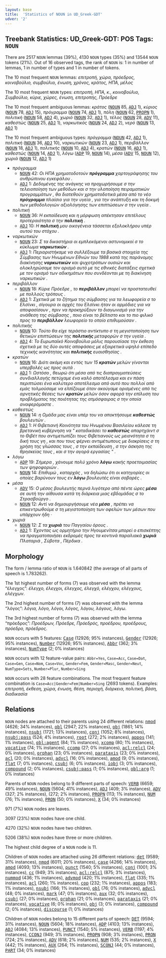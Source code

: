 ```yaml
---
layout: base
title:  'Statistics of NOUN in UD_Greek-GDT'
udver: '2'
---
```


## Treebank Statistics: UD_Greek-GDT: POS Tags: `NOUN`

There are 2517 `NOUN` lemmas (39%), 4130 `NOUN` types (35%) and 13544 `NOUN` tokens (21%).
Out of 16 observed tags, the rank of `NOUN` is: 1 in number of lemmas, 1 in number of types and 1 in number of tokens.

The 10 most frequent `NOUN` lemmas: <em>επιτροπή, χώρα, πρόεδρος, κοινοβούλιο, συμβούλιο, ένωση, χρόνος, κράτος, ΗΠΑ, μέλος</em>

The 10 most frequent `NOUN` types:  <em>επιτροπή, ΗΠΑ, κ., κοινοβούλιο, Συμβούλιο, κύριε, χώρες, ένωση, επιτροπής, Πρόεδρε</em>

The 10 most frequent ambiguous lemmas: <em>κράτος</em> (<tt><a href="el_gdt-pos-NOUN.html">NOUN</a></tt> 85, <tt><a href="el_gdt-pos-ADJ.html">ADJ</a></tt> 1), <em>κύριος</em> (<tt><a href="el_gdt-pos-NOUN.html">NOUN</a></tt> 78, <tt><a href="el_gdt-pos-ADJ.html">ADJ</a></tt> 15), <em>πρόγραμμα</em> (<tt><a href="el_gdt-pos-NOUN.html">NOUN</a></tt> 74, <tt><a href="el_gdt-pos-ADJ.html">ADJ</a></tt> 1), <em>πόλη</em> (<tt><a href="el_gdt-pos-NOUN.html">NOUN</a></tt> 62, <tt><a href="el_gdt-pos-PROPN.html">PROPN</a></tt> 1), <em>πολιτική</em> (<tt><a href="el_gdt-pos-NOUN.html">NOUN</a></tt> 58, <tt><a href="el_gdt-pos-ADJ.html">ADJ</a></tt> 4), <em>χωριό</em> (<tt><a href="el_gdt-pos-NOUN.html">NOUN</a></tt> 32, <tt><a href="el_gdt-pos-ADJ.html">ADJ</a></tt> 1), <em>τέλος</em> (<tt><a href="el_gdt-pos-NOUN.html">NOUN</a></tt> 28, <tt><a href="el_gdt-pos-ADV.html">ADV</a></tt> 11), <em>καθεστώς</em> (<tt><a href="el_gdt-pos-NOUN.html">NOUN</a></tt> 25, <tt><a href="el_gdt-pos-ADJ.html">ADJ</a></tt> 1), <em>ναρκωτικός</em> (<tt><a href="el_gdt-pos-NOUN.html">NOUN</a></tt> 24, <tt><a href="el_gdt-pos-ADJ.html">ADJ</a></tt> 2), <em>νερό</em> (<tt><a href="el_gdt-pos-NOUN.html">NOUN</a></tt> 13, <tt><a href="el_gdt-pos-ADJ.html">ADJ</a></tt> 1)

The 10 most frequent ambiguous types:  <em>πρόγραμμα</em> (<tt><a href="el_gdt-pos-NOUN.html">NOUN</a></tt> 42, <tt><a href="el_gdt-pos-ADJ.html">ADJ</a></tt> 1), <em>πολιτική</em> (<tt><a href="el_gdt-pos-NOUN.html">NOUN</a></tt> 36, <tt><a href="el_gdt-pos-ADJ.html">ADJ</a></tt> 10), <em>ναρκωτικών</em> (<tt><a href="el_gdt-pos-NOUN.html">NOUN</a></tt> 23, <tt><a href="el_gdt-pos-ADJ.html">ADJ</a></tt> 1), <em>περιβάλλον</em> (<tt><a href="el_gdt-pos-NOUN.html">NOUN</a></tt> 18, <tt><a href="el_gdt-pos-ADJ.html">ADJ</a></tt> 1), <em>πολιτικής</em> (<tt><a href="el_gdt-pos-NOUN.html">NOUN</a></tt> 10, <tt><a href="el_gdt-pos-ADJ.html">ADJ</a></tt> 4), <em>κρατών</em> (<tt><a href="el_gdt-pos-NOUN.html">NOUN</a></tt> 16, <tt><a href="el_gdt-pos-ADJ.html">ADJ</a></tt> 1), <em>καθεστώς</em> (<tt><a href="el_gdt-pos-NOUN.html">NOUN</a></tt> 14, <tt><a href="el_gdt-pos-ADJ.html">ADJ</a></tt> 1), <em>λόγω</em> (<tt><a href="el_gdt-pos-ADP.html">ADP</a></tt> 19, <tt><a href="el_gdt-pos-NOUN.html">NOUN</a></tt> 14), <em>μέσα</em> (<tt><a href="el_gdt-pos-ADV.html">ADV</a></tt> 15, <tt><a href="el_gdt-pos-NOUN.html">NOUN</a></tt> 12), <em>χωριά</em> (<tt><a href="el_gdt-pos-NOUN.html">NOUN</a></tt> 12, <tt><a href="el_gdt-pos-ADJ.html">ADJ</a></tt> 1)


* <em>πρόγραμμα</em>
  * <tt><a href="el_gdt-pos-NOUN.html">NOUN</a></tt> 42: <em>Οι ΗΠΑ χρηματοδοτούν <b>πρόγραμμα</b> χαρτογράφησης του ανθρώπινου εγκεφάλου .</em>
  * <tt><a href="el_gdt-pos-ADJ.html">ADJ</a></tt> 1: <em>Δεδομένης της ανάγκης να προχωρήσουμε σ την τελειοποίηση των μεθόδων και σ την υλοποίηση πειραματικών προγραμμάτων , θα διατεθούν χρηματοδοτικά μέσα από το νέο <b>πρόγραμμα</b> πλαίσιο για την υγεία , για την ανάπτυξη και τη δοκιμή των μεθοδολογιών αξιολόγησης των επιπτώσεων σ την υγεία .</em>
* <em>πολιτική</em>
  * <tt><a href="el_gdt-pos-NOUN.html">NOUN</a></tt> 36: <em>Η εκπαίδευση και η μόρφωση απέκτησαν επιτέλους προτεραιότητα σ την <b>πολιτική</b> .</em>
  * <tt><a href="el_gdt-pos-ADJ.html">ADJ</a></tt> 10: <em>Η <b>πολιτική</b> μου οικογένεια τάσσεται εξολοκλήρου υπέρ αυτού του στόχου .</em>
* <em>ναρκωτικών</em>
  * <tt><a href="el_gdt-pos-NOUN.html">NOUN</a></tt> 23: <em>Σ τα δικαστήρια οι εμπλεκόμενοι αστυνομικοί σ το κύκλωμα <b>ναρκωτικών</b> .</em>
  * <tt><a href="el_gdt-pos-ADJ.html">ADJ</a></tt> 1: <em>Περιοριστήκαμε να συλλέξουμε τα βασικά στοιχεία της Σύμβασης των Ηνωμένων Εθνών του 1988 κατά της παράνομης διακίνησης <b>ναρκωτικών</b> και ψυχοτρόπων ουσιών και ολοκληρώσαμε τον ορισμό αυτό με τις εθνικές διατάξεις σχετικά με τον ορισμό των αδικημάτων που συνδέονται με τη διακίνηση ναρκωτικών .</em>
* <em>περιβάλλον</em>
  * <tt><a href="el_gdt-pos-NOUN.html">NOUN</a></tt> 18: <em>Κύριε Πρόεδρε , το <b>περιβάλλον</b> μπορεί να προστατευθεί με πολλούς τρόπους .</em>
  * <tt><a href="el_gdt-pos-ADJ.html">ADJ</a></tt> 1: <em>Σχετικά με το ζήτημα της σύμβασης για τα λεωφορεία σ το Ελσίνκι , σίγουρα οι αρχές του Ελσίνκι ήταν οι αρμόδιες για να αποφασίσουν , πριν να προκηρύξουν το διαγωνισμό για την ανάθεση της σύμβασης , ποιο είναι το βέλτιστο και το πιο φιλικό προς το <b>περιβάλλον</b> λεωφορείο το οποίο επιθυμούσαν .</em>
* <em>πολιτικής</em>
  * <tt><a href="el_gdt-pos-NOUN.html">NOUN</a></tt> 10: <em>Τούτο θα είχε τεράστιο αντίκτυπο σ τη μεγιστοποίηση των θετικών επιπτώσεων της <b>πολιτικής</b> μεταφορών σ την υγεία .</em>
  * <tt><a href="el_gdt-pos-ADJ.html">ADJ</a></tt> 4: <em>Το Ευρωπαϊκό Κοινοβούλιο μόλις παρουσίασε την έκθεση σχετικά με τις δύο αυτές αποφάσεις με εξαιρετικά υψηλό επίπεδο τεχνικής ικανότητας και <b>πολιτικής</b> ευαισθησίας .</em>
* <em>κρατών</em>
  * <tt><a href="el_gdt-pos-NOUN.html">NOUN</a></tt> 16: <em>Διότι ακόμη και εντός των 15 <b>κρατών</b> μελών γίνονται υπερβολές ως προς αυτά .</em>
  * <tt><a href="el_gdt-pos-ADJ.html">ADJ</a></tt> 1: <em>Ωστόσο , θεωρώ ότι μέσα από τις διαπραγματεύσεις συνδιαλλαγής πετύχαμε ένα καλό αποτέλεσμα και εν πάση περιπτώσει ένα καλύτερο αποτέλεσμα από αυτό που πολλοί από εμάς τολμούσαμε να ελπίζουμε όταν ακούγαμε ορισμένες από τις αρνητικές θέσεις των <b>κρατών</b> μελών όσον αφορά την επίλυση του προβλήματος της ποιότητας της ατμόσφαιρας σ την οποία αναφερόμαστε .</em>
* <em>καθεστώς</em>
  * <tt><a href="el_gdt-pos-NOUN.html">NOUN</a></tt> 14: <em>η Ομάδα μας είναι υπέρ του να αποκτήσουμε <b>καθεστώς</b> βουλευτών .</em>
  * <tt><a href="el_gdt-pos-ADJ.html">ADJ</a></tt> 1: <em>Η Θιβετιανή Κοινότητα του Ηνωμένου Βασιλείου κάλεσε τη βρετανική κυβέρνηση να " καταδικάσει το <b>καθεστώς</b> απαρτχάιντ σ το Θιβέτ που αντιμετωπίζει τους Θιβετιανούς ως μειονότητα σ τη δική τους γη , και που τους φέρνει αντιμέτωπους με διακρίσεις σ τη χρήση της γλώσσας τους , σ την εκπαίδευση , σ την άσκηση της θρησκείας τους , και σ την αγορά εργασίας " .</em>
* <em>λόγω</em>
  * <tt><a href="el_gdt-pos-ADP.html">ADP</a></tt> 19: <em>Σήμερα , χάνουμε πολύ χρόνο <b>λόγω</b> κακής προετοιμασίας των ψηφοφοριών .</em>
  * <tt><a href="el_gdt-pos-NOUN.html">NOUN</a></tt> 14: <em>Επιθυμώ , καταρχάς , να δηλώσω ότι οι κατηγορίες οι οποίες βαρύνουν τους εν <b>λόγω</b> βουλευτές είναι σοβαρές .</em>
* <em>μέσα</em>
  * <tt><a href="el_gdt-pos-ADV.html">ADV</a></tt> 15: <em>Ο μέσος βουλευτής περνά λιγότερο από πέντε ώρες <b>μέσα</b> σε αυτή την αίθουσα κατά τη διάρκεια μιας εβδομάδας σ το Στρασβούργο .</em>
  * <tt><a href="el_gdt-pos-NOUN.html">NOUN</a></tt> 12: <em>Αντί να δημιουργήσουμε νέα <b>μέσα</b> , πρέπει να επικεντρωθούμε σ τη μεγιστοποίηση των οφελών των μέσων που υπάρχουν ήδη ·</em>
* <em>χωριά</em>
  * <tt><a href="el_gdt-pos-NOUN.html">NOUN</a></tt> 12: <em>Σ τα <b>χωριά</b> του Παγγαίου όρους .</em>
  * <tt><a href="el_gdt-pos-ADJ.html">ADJ</a></tt> 1: <em>Έχοντας ως ορμητήριο την Ηγουμενίτσα μπορεί ο επισκέπτης να πραγματοποιήσει εκδρομές προς τα κοντινά παραλιακά <b>χωριά</b> Πλαταριά , Σύβοτα , Πέρδικα .</em>

## Morphology

The form / lemma ratio of `NOUN` is 1.640842 (the average of all parts of speech is 1.783262).

The 1st highest number of forms (7) was observed with the lemma “έλεγχος”: <em>έλεγχο, έλεγχοι, έλεγχος, έλεγχό, ελέγχου, ελέγχους, ελέγχων</em>.

The 2nd highest number of forms (7) was observed with the lemma “λόγος”: <em>λόγια, λόγο, λόγοι, λόγος, λόγου, λόγους, λόγω</em>.

The 3rd highest number of forms (7) was observed with the lemma “πρόεδρος”: <em>Προέδρων, Πρόεδρε, Πρόεδρός, προέδρου, προέδρους, πρόεδρο, πρόεδρος</em>.

`NOUN` occurs with 5 features: <tt><a href="el_gdt-feat-Case.html">Case</a></tt> (12926; 95% instances), <tt><a href="el_gdt-feat-Gender.html">Gender</a></tt> (12926; 95% instances), <tt><a href="el_gdt-feat-Number.html">Number</a></tt> (12926; 95% instances), <tt><a href="el_gdt-feat-Abbr.html">Abbr</a></tt> (362; 3% instances), <tt><a href="el_gdt-feat-NumType.html">NumType</a></tt> (2; 0% instances)

`NOUN` occurs with 12 feature-value pairs: `Abbr=Yes`, `Case=Acc`, `Case=Dat`, `Case=Gen`, `Case=Nom`, `Case=Voc`, `Gender=Fem`, `Gender=Masc`, `Gender=Neut`, `NumType=Sets`, `Number=Plur`, `Number=Sing`

`NOUN` occurs with 28 feature combinations.
The most frequent feature combination is `Case=Acc|Gender=Fem|Number=Sing` (2693 tokens).
Examples: <em>επιτροπή, έκθεση, χώρα, ένωση, θέση, περιοχή, διάρκεια, πολιτική, βάση, διαδικασία</em>


## Relations

`NOUN` nodes are attached to their parents using 24 different relations: <tt><a href="el_gdt-dep-nmod.html">nmod</a></tt> (4626; 34% instances), <tt><a href="el_gdt-dep-obl.html">obl</a></tt> (2947; 22% instances), <tt><a href="el_gdt-dep-obj.html">obj</a></tt> (1861; 14% instances), <tt><a href="el_gdt-dep-nsubj.html">nsubj</a></tt> (1721; 13% instances), <tt><a href="el_gdt-dep-conj.html">conj</a></tt> (1052; 8% instances), <tt><a href="el_gdt-dep-nsubj-pass.html">nsubj:pass</a></tt> (524; 4% instances), <tt><a href="el_gdt-dep-root.html">root</a></tt> (272; 2% instances), <tt><a href="el_gdt-dep-appos.html">appos</a></tt> (141; 1% instances), <tt><a href="el_gdt-dep-obl-agent.html">obl:agent</a></tt> (84; 1% instances), <tt><a href="el_gdt-dep-xcomp.html">xcomp</a></tt> (80; 1% instances), <tt><a href="el_gdt-dep-vocative.html">vocative</a></tt> (74; 1% instances), <tt><a href="el_gdt-dep-ccomp.html">ccomp</a></tt> (27; 0% instances), <tt><a href="el_gdt-dep-acl-relcl.html">acl:relcl</a></tt> (24; 0% instances), <tt><a href="el_gdt-dep-orphan.html">orphan</a></tt> (23; 0% instances), <tt><a href="el_gdt-dep-parataxis.html">parataxis</a></tt> (23; 0% instances), <tt><a href="el_gdt-dep-acl.html">acl</a></tt> (20; 0% instances), <tt><a href="el_gdt-dep-advcl.html">advcl</a></tt> (16; 0% instances), <tt><a href="el_gdt-dep-amod.html">amod</a></tt> (9; 0% instances), <tt><a href="el_gdt-dep-flat.html">flat</a></tt> (7; 0% instances), <tt><a href="el_gdt-dep-csubj.html">csubj</a></tt> (6; 0% instances), <tt><a href="el_gdt-dep-iobj.html">iobj</a></tt> (3; 0% instances), <tt><a href="el_gdt-dep-compound.html">compound</a></tt> (2; 0% instances), <tt><a href="el_gdt-dep-csubj-pass.html">csubj:pass</a></tt> (1; 0% instances), <tt><a href="el_gdt-dep-obl-arg.html">obl:arg</a></tt> (1; 0% instances)

Parents of `NOUN` nodes belong to 9 different parts of speech: <tt><a href="el_gdt-pos-VERB.html">VERB</a></tt> (6659; 49% instances), <tt><a href="el_gdt-pos-NOUN.html">NOUN</a></tt> (5604; 41% instances), <tt><a href="el_gdt-pos-ADJ.html">ADJ</a></tt> (409; 3% instances), <tt><a href="el_gdt-pos-ADV.html">ADV</a></tt> (327; 2% instances),  (272; 2% instances), <tt><a href="el_gdt-pos-PROPN.html">PROPN</a></tt> (113; 1% instances), <tt><a href="el_gdt-pos-NUM.html">NUM</a></tt> (76; 1% instances), <tt><a href="el_gdt-pos-PRON.html">PRON</a></tt> (50; 0% instances), <tt><a href="el_gdt-pos-X.html">X</a></tt> (34; 0% instances)

971 (7%) `NOUN` nodes are leaves.

3097 (23%) `NOUN` nodes have one child.

4270 (32%) `NOUN` nodes have two children.

5206 (38%) `NOUN` nodes have three or more children.

The highest child degree of a `NOUN` node is 11.

Children of `NOUN` nodes are attached using 26 different relations: <tt><a href="el_gdt-dep-det.html">det</a></tt> (9589; 31% instances), <tt><a href="el_gdt-dep-nmod.html">nmod</a></tt> (6011; 20% instances), <tt><a href="el_gdt-dep-case.html">case</a></tt> (4266; 14% instances), <tt><a href="el_gdt-dep-amod.html">amod</a></tt> (4093; 13% instances), <tt><a href="el_gdt-dep-punct.html">punct</a></tt> (1540; 5% instances), <tt><a href="el_gdt-dep-conj.html">conj</a></tt> (1001; 3% instances), <tt><a href="el_gdt-dep-cc.html">cc</a></tt> (949; 3% instances), <tt><a href="el_gdt-dep-acl-relcl.html">acl:relcl</a></tt> (875; 3% instances), <tt><a href="el_gdt-dep-nummod.html">nummod</a></tt> (436; 1% instances), <tt><a href="el_gdt-dep-advmod.html">advmod</a></tt> (420; 1% instances), <tt><a href="el_gdt-dep-flat.html">flat</a></tt> (335; 1% instances), <tt><a href="el_gdt-dep-acl.html">acl</a></tt> (260; 1% instances), <tt><a href="el_gdt-dep-cop.html">cop</a></tt> (232; 1% instances), <tt><a href="el_gdt-dep-appos.html">appos</a></tt> (183; 1% instances), <tt><a href="el_gdt-dep-nsubj.html">nsubj</a></tt> (166; 1% instances), <tt><a href="el_gdt-dep-obl.html">obl</a></tt> (76; 0% instances), <tt><a href="el_gdt-dep-advcl.html">advcl</a></tt> (48; 0% instances), <tt><a href="el_gdt-dep-mark.html">mark</a></tt> (47; 0% instances), <tt><a href="el_gdt-dep-aux.html">aux</a></tt> (32; 0% instances), <tt><a href="el_gdt-dep-csubj.html">csubj</a></tt> (27; 0% instances), <tt><a href="el_gdt-dep-orphan.html">orphan</a></tt> (21; 0% instances), <tt><a href="el_gdt-dep-parataxis.html">parataxis</a></tt> (21; 0% instances), <tt><a href="el_gdt-dep-vocative.html">vocative</a></tt> (6; 0% instances), <tt><a href="el_gdt-dep-obj.html">obj</a></tt> (3; 0% instances), <tt><a href="el_gdt-dep-compound.html">compound</a></tt> (2; 0% instances), <tt><a href="el_gdt-dep-discourse.html">discourse</a></tt> (1; 0% instances)

Children of `NOUN` nodes belong to 15 different parts of speech: <tt><a href="el_gdt-pos-DET.html">DET</a></tt> (9594; 31% instances), <tt><a href="el_gdt-pos-NOUN.html">NOUN</a></tt> (5604; 18% instances), <tt><a href="el_gdt-pos-ADP.html">ADP</a></tt> (4103; 13% instances), <tt><a href="el_gdt-pos-ADJ.html">ADJ</a></tt> (4084; 13% instances), <tt><a href="el_gdt-pos-PUNCT.html">PUNCT</a></tt> (1540; 5% instances), <tt><a href="el_gdt-pos-VERB.html">VERB</a></tt> (1197; 4% instances), <tt><a href="el_gdt-pos-CCONJ.html">CCONJ</a></tt> (949; 3% instances), <tt><a href="el_gdt-pos-PROPN.html">PROPN</a></tt> (908; 3% instances), <tt><a href="el_gdt-pos-PRON.html">PRON</a></tt> (724; 2% instances), <tt><a href="el_gdt-pos-ADV.html">ADV</a></tt> (618; 2% instances), <tt><a href="el_gdt-pos-NUM.html">NUM</a></tt> (535; 2% instances), <tt><a href="el_gdt-pos-X.html">X</a></tt> (442; 1% instances), <tt><a href="el_gdt-pos-AUX.html">AUX</a></tt> (264; 1% instances), <tt><a href="el_gdt-pos-SCONJ.html">SCONJ</a></tt> (44; 0% instances), <tt><a href="el_gdt-pos-PART.html">PART</a></tt> (34; 0% instances)

